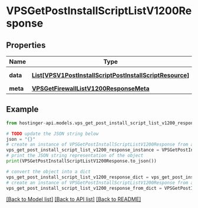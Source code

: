 # VPSGetPostInstallScriptListV1200Response


## Properties

Name | Type | Description | Notes
------------ | ------------- | ------------- | -------------
**data** | [**List[VPSV1PostInstallScriptPostInstallScriptResource]**](VPSV1PostInstallScriptPostInstallScriptResource.md) | Array of [&#x60;VPS.V1.PostInstallScript.PostInstallScriptResource&#x60;](#model/vpsv1postinstallscriptpostinstallscriptresource) | [optional] 
**meta** | [**VPSGetFirewallListV1200ResponseMeta**](VPSGetFirewallListV1200ResponseMeta.md) |  | [optional] 

## Example

```python
from hostinger-api.models.vps_get_post_install_script_list_v1200_response import VPSGetPostInstallScriptListV1200Response

# TODO update the JSON string below
json = "{}"
# create an instance of VPSGetPostInstallScriptListV1200Response from a JSON string
vps_get_post_install_script_list_v1200_response_instance = VPSGetPostInstallScriptListV1200Response.from_json(json)
# print the JSON string representation of the object
print(VPSGetPostInstallScriptListV1200Response.to_json())

# convert the object into a dict
vps_get_post_install_script_list_v1200_response_dict = vps_get_post_install_script_list_v1200_response_instance.to_dict()
# create an instance of VPSGetPostInstallScriptListV1200Response from a dict
vps_get_post_install_script_list_v1200_response_from_dict = VPSGetPostInstallScriptListV1200Response.from_dict(vps_get_post_install_script_list_v1200_response_dict)
```
[[Back to Model list]](../README.md#documentation-for-models) [[Back to API list]](../README.md#documentation-for-api-endpoints) [[Back to README]](../README.md)



